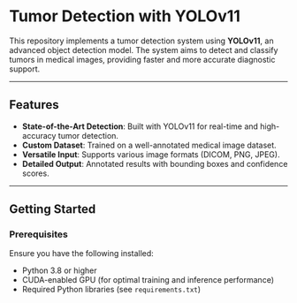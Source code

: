 # Tumor Detection with YOLOv11

This repository implements a tumor detection system using **YOLOv11**, an advanced object detection model. The system aims to detect and classify tumors in medical images, providing faster and more accurate diagnostic support.

---

## Features

- **State-of-the-Art Detection**: Built with YOLOv11 for real-time and high-accuracy tumor detection.
- **Custom Dataset**: Trained on a well-annotated medical image dataset.
- **Versatile Input**: Supports various image formats (DICOM, PNG, JPEG).
- **Detailed Output**: Annotated results with bounding boxes and confidence scores.

---

## Getting Started

### Prerequisites

Ensure you have the following installed:

- Python 3.8 or higher
- CUDA-enabled GPU (for optimal training and inference performance)
- Required Python libraries (see `requirements.txt`)
